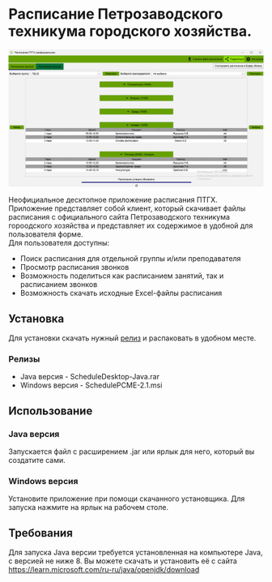 # Расписание Петрозаводского техникума городского хозяйства.
![Расписание занятий](https://github.com/ghostwalker18/ScheduleDesktop/blob/master/promo_images/schedule1.png?raw=true)

Неофициальное десктопное приложение расписания ПТГХ. Приложение представляет собой клиент, который скачивает файлы расписания с официального сайта Петрозаводского техникума гороодского хозяйства
и представляет их содержимое в удобной для пользователя форме.
<br>
Для пользователя доступны:
<ul>
  <li>Поиск расписания для отдельной группы и/или преподавателя</li>
  <li>Просмотр расписания звонков</li>
  <li>Возможность поделиться как расписанием занятий, так и расписанием звонков</li>
  <li>Возможность скачать исходные Excel-файлы расписания</li>
</ul>

## Установка
Для установки скачать нужный [релиз](https://github.com/ghostwalker18/ScheduleDesktop/releases/latest) и распаковать в удобном месте.
### Релизы
<ul>
  <li>Java версия - ScheduleDesktop-Java.rar</li>
  <li>Windows версия - SchedulePCME-2.1.msi</li>
</ul>

## Использование
### Java версия
Запускается файл с расширением .jar или ярлык для него, который вы создатите сами.
### Windows версия
Установите приложение при помощи скачанного установщика. Для запуска нажмите на ярлык на рабочем столе.
## Требования
Для запуска Java версии требуется установленная на компьютере Java, с версией не ниже 8.
Вы можете скачать и установить её с сайта https://learn.microsoft.com/ru-ru/java/openjdk/download
